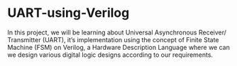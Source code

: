 # UART-using-Verilog

In this project, we will be learning about Universal Asynchronous Receiver/ Transmitter (UART), it’s implementation using the concept of Finite State Machine (FSM) on Verilog, a Hardware Description Language where we can we design various digital logic designs according to our requirements.
